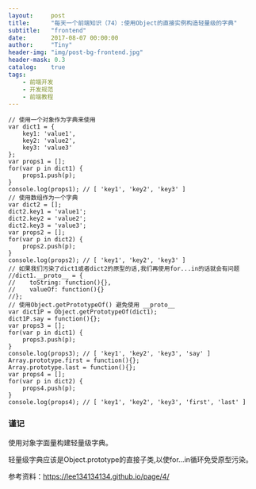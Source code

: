 ```yaml
---
layout:     post
title:      "每天一个前端知识（74）:使用Object的直接实例构造轻量级的字典"
subtitle:   "frontend"
date:       2017-08-07 00:00:00
author:     "Tiny"
header-img: "img/post-bg-frontend.jpg"
header-mask: 0.3
catalog:    true
tags:
    - 前端开发
    - 开发规范
    - 前端教程
---
```

  
    // 使用一个对象作为字典来使用
    var dict1 = {
        key1: 'value1',
        key2: 'value2',
        key3: 'value3'
    };
    var props1 = [];
    for(var p in dict1) {
        props1.push(p);
    }
    console.log(props1); // [ 'key1', 'key2', 'key3' ]
    // 使用数组作为一个字典
    var dict2 = [];
    dict2.key1 = 'value1';
    dict2.key2 = 'value2';
    dict2.key3 = 'value3';
    var props2 = [];
    for(var p in dict2) {
        props2.push(p);
    }
    console.log(props2); // [ 'key1', 'key2', 'key3' ]
    // 如果我们污染了dict1或者dict2的原型的话,我们再使用for...in的话就会有问题
    //dict1.__proto__ = {
    //    toString: function(){},
    //    valueOf: function(){}
    //};
    // 使用Object.getPrototypeOf() 避免使用 __proto__
    var dict1P = Object.getPrototypeOf(dict1);
    dict1P.say = function(){};
    var props3 = [];
    for(var p in dict1) {
        props3.push(p);
    }
    console.log(props3); // [ 'key1', 'key2', 'key3', 'say' ]
    Array.prototype.first = function(){};
    Array.prototype.last = function(){};
    var props4 = [];
    for(var p in dict2) {
        props4.push(p);
    }
    console.log(props4); // [ 'key1', 'key2', 'key3', 'first', 'last' ]

### 谨记

使用对象字面量构建轻量级字典。

轻量级字典应该是Object.prototype的直接子类,以使for…in循环免受原型污染。

参考资料：https://lee134134134.github.io/page/4/



